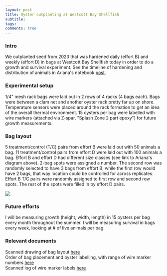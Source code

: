 ```yaml
---
layout: post
title: Oyster outplanting at Westcott Bay Shellfish
subtitle:
tags:
comments: true
---
```

### Intro

We outplanted seed from 2023 that was hardened daily (effort B) and weekly (effort D) in bags at Westcott Bay Shellfish today in order to do a growth and survival experiment. See the timeline of hardening and distribution of animals in Ariana's notebook [post]( https://github.com/RobertsLab/project-gigas-conditioning/blob/main/planning/summer-2024-outplanting.md).

### Experimental setup

1/4" mesh rack bags were laid out in 2 rows of 4 racks (4 bags each). Bags were between a clam net and another oyster rack pretty far up on shore. Temperature sensors were placed around the rack formation to get an idea of the overall thermal environment. 15 oysters per bag were labelled with wire markers (attached via Z-spar, "Splash Zone 2 part epoxy") for future growth measurements.

### Bag layout

5 treatment/control (T/C) pairs from effort B were laid out with 50 animals a bag. 11 treatment/control pairs from effort D were laid out with 100 animals a bag. Effort B and effort D had different size classes (see link to Ariana's diagram above). 2-bag spots were assigned a number. The second row was randomly selected to have 3 bags from effort B, while the first row would have 2 bags, that way location could be controlled for across replicates. Effort B T/C pairs were randomly assigned to first row and second row spots. The rest of the spots were filled in by effort D pairs. <br>

![](/post_images/20230607/Westcott_layout_graphic_672024.jpg)

### Future efforts

I will be measuring growth (height, width, length) in 15 oysters per bag every month throughout the summer. I will be measuring survival in bags every week, looking at # of live animals per bag.

### Relevant documents

Scanned drawing of bag layout [here](https://github.com/RobertsLab/project-gigas-conditioning/blob/main/planning/Westcott_outplant_06072024/Westcott_layout_672024.pdf)<br>
Order of bag placement and oyster labelling, with range of wire marker numbers [here](https://github.com/RobertsLab/project-gigas-conditioning/blob/main/planning/Westcott_outplant_06072024/Oyster_labelling_672024.xlsx) <br>
Scanned log of wire marker labels [here](https://github.com/RobertsLab/project-gigas-conditioning/blob/main/planning/Westcott_outplant_06072024/Wire_marker_log.pdfÂ)
